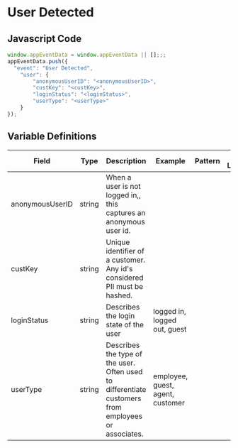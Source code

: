 # User Detected

### 

## Javascript Code
```js
window.appEventData = window.appEventData || [];;;
appEventData.push({
  "event": "User Detected",
    "user": {
        "anonymousUserID": "<anonymousUserID>",
        "custKey": "<custKey>",
        "loginStatus": "<loginStatus>",
        "userType": "<userType>"
    }
});
```

## Variable Definitions

|Field|Type|Description|Example|Pattern|Min Length|Max Length|Minimum|Maximum|Multiple Of|
| --- | --- | --- | --- | --- | --- | --- | --- | --- | --- |
|anonymousUserID|string|When a user is not logged in,, this captures an anonymous user id.||||||||
|custKey|string|Unique identifier of a customer.  Any id's considered PII must be hashed. ||||||||
|loginStatus|string|Describes the login state of the user|logged in, logged out, guest|||||||
|userType|string|Describes the type of the user.  Often used to differentiate customers from employees or associates. |employee, guest, agent, customer|||||||




